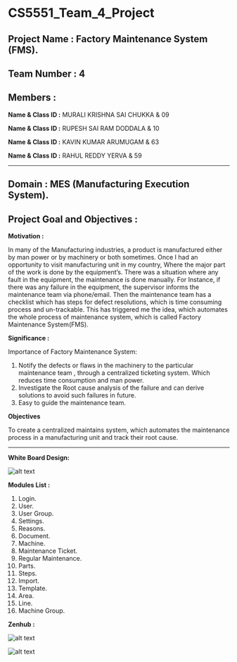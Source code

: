 # CS5551_Team_4_Project

## Project Name : Factory Maintenance System (FMS).

## Team Number : 4

## Members :

**Name & Class ID :** MURALI KRISHNA SAI CHUKKA & 09

**Name & Class ID :** RUPESH SAI RAM DODDALA & 10

**Name & Class ID :** KAVIN KUMAR ARUMUGAM & 63

**Name & Class ID :** RAHUL REDDY YERVA & 59


---

**Domain :** MES (Manufacturing Execution System).
---

## Project Goal and Objectives :

**Motivation :**

In many of the Manufacturing industries, a product is manufactured either by man power or by machinery or both sometimes. Once I had an opportunity to visit manufacturing unit in my country, Where the major part of the work is done by the equipment’s. There was a situation where any fault in the equipment, the maintenance is done manually. For Instance, if there was any failure in the equipment, the supervisor informs the maintenance team via phone/email. Then the maintenance team has a checklist which has steps for defect resolutions, which is time consuming process and un-trackable. This has triggered me the idea, which automates the whole process of maintenance system, which is called Factory Maintenance System(FMS).

**Significance :**

Importance of Factory Maintenance System:

1.	Notify the defects or flaws in the machinery to the particular maintenance team , through a centralized ticketing system. Which         reduces time consumption and man power.
2.	Investigate the Root cause analysis of the failure and can derive solutions to avoid such failures in future.
3.	Easy to guide the maintenance team.


**Objectives**

To create a centralized maintains  system, which automates the maintenance process in a manufacturing unit and track their root cause.

---


**White Board Design:**

![alt text](https://github.com/chkrish9/CS5551_Team_4_Project/blob/master/Design/Design_Modules.jpg "Design")

**Modules List :**

1. Login. 
2. User.
3. User Group.
4. Settings.
5. Reasons.
6. Document.
7. Machine.
8. Maintenance Ticket.
9. Regular Maintenance.
10. Parts.
11. Steps.
12. Import.
13. Template.
14. Area.
15. Line.
16. Machine Group.

**Zenhub :**

![alt text](https://github.com/chkrish9/CS5551_Team_4_Project/blob/master/Documentation/Zenhub.PNG "Zenhub")

![alt text](https://github.com/chkrish9/CS5551_Team_4_Project/blob/master/Documentation/Brundown.PNG "Brundown")

